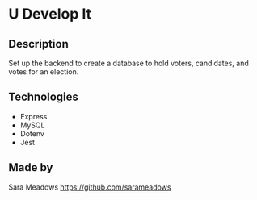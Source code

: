# U Develop It

## Description
Set up the backend to create a database to hold voters, candidates, and votes for an election.

## Technologies
* Express
* MySQL
* Dotenv
* Jest

## Made by
Sara Meadows
https://github.com/sarameadows
